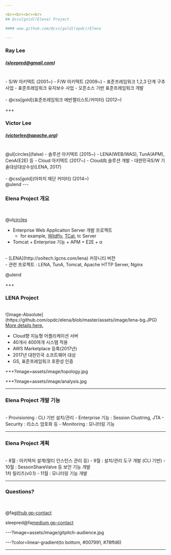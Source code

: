 ```yaml
---

<br><br><br><br>
## @css[gold](Elena) Project

#### www.github.com/@css[gold](opdc)/Elena

---
```


### Ray Lee
##### (sleepred@gmail.com)
<br>  
- S/W 아키텍트 (2001~) 
- F/W 아키텍트 (2009~)
  - 표준프레임워크 1,2,3 단계 구추 사업
  - 표준프레임워크 유지보수 사업  
  - 오픈소스 기반 표준프레임워크 개발 
<br><br>  
- @css[gold](표준프레임워크 에반젤리스트/커미터) (2012~) 

+++

### Victor Lee 
##### (victorlee@apache.org)
<br>  
@ul[circles](false)
- 솔루션 아키텍트 (2015~)
  - LENA(WEB/WAS), TunA(APM), CenA(E2E) 등  
- Cloud 아키텍트 (2017~)
  - Cloud向 솔루션 개발
  - 대한민국S/W 기술대상대상수상(LENA, 2017)<br>
<br>
- @css[gold](아파치 재단 커미터) (2014~) 
<br>
@ulend
---

### Elena Project 개요
<br>

@ul[circles](true)

- Enterprise Web Applicaiton Server 개발 프로젝트 
  + for example, [Wildfly](http://wildfly.org/about/), [TCat](https://www.mulesoft.com/tcat/leading-enterprise-apache-tomcat-application-server), tc Server
- Tomcat + Enterprise 기능 + APM + E2E + α
<br>
- [LENA](http://soltech.lgcns.com/lena) 커뮤니티 버전 
<br>
- 관련 프로젝트 : LENA, TunA, Tomcat, Apache HTTP Server, Nginx

@ulend

+++

### LENA Project

<br>
<div class="left2">
    ![Image-Absolute](https://github.com/opdc/elena/blob/master/assets/image/lena-bg.JPG)
    <a href="http://soltech.lgcns.com/lena" class="pro-link">
    More details here.</a>
</div>
<div class="right2">
    <ul>
        <li>Cloud향 지능형 어플리케이션 서버</li>
        <li>40개사 400여개 시스템 적용</li>
        <li>AWS Marketplace 등록(2017년)</li>     
        <li>2017년 대한민국 소프트웨어 대상</li>
        <li>GS, 표준프레임워크 호환성 인증</li>
    </ul>
</div>

+++?image=assets/image/topology.jpg

+++?image=assets/image/analysis.jpg

---

### Elena Project 개발 기능 
<br>
- Provisioning : CLI 기반 설치/관리
- Enterprise 기능 : Session Clustring, JTA
- Security : 리소스 암호화 등
- Monitoring : 모니터링 기능

---

### Elena Project 계획  
<br>
- 8월 : 아키텍처 설계(멀티 인스턴스 관리 등)
- 9월 : 설치/관리 도구 개발 (CLI 기반)
- 10월 : SessonShareValve 등 보안 기능 개발<br>
         1차 릴리즈(v0.1)
- 11월 : 모니터링 기능 개발

---

### Questions?

<br>

@fa[github gp-contact](opdc)

sleepred@fa[medium gp-contact](@gmail.com)

---?image=assets/image/gitpitch-audience.jpg


---?color=linear-gradient(to bottom, #007991, #78ffd6)


---
